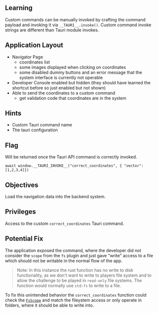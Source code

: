 ## Learning

Custom commands can be manually invoked by crafting the command payload and invoking it via `__TAURI__.invoke()`.
Custom command invoke strings are different than Tauri module invokes.

## Application Layout

- Navigator Page
  - coordinates list
  - some images displayed when clicking on coordinates
  - some disabled dummy buttons and an error message that the system interface is currently not operable
- Developer Console enabled but hidden (they should have learned the shortcut before so just enabled but not shown)
- Able to send the coordinates to a custom command
  - get validation code that coordinates are in the system

## Hints

- Custom Tauri command name
- The tauri configuration

## Flag

Will be returned once the Tauri API command is correctly invoked.

`await window.__TAURI_INVOKE__("correct_coordinates", { "vector": [1,2,3,4]})`

## Objectives

Load the navigation data into the backend system.

## Privileges

Access to the custom `correct_coordinates` Tauri command.

## Potential Fix

The application exposed the command, where the developer did not consider the `scope`
from the `fs` plugin and just gave "write" access to a file which should not be writable
in the normal flow of the app.

> Note: In this instance the rust function has no write to disk functionality,
> as we don't want to write to players file system and to allow the challenge to be played
> in `read-only` file systems. The function would normally use `std:fs` to write to a file.

To fix this unintended behavior the `correct_coordinates` function could check the 
[`FsScope`](https://docs.rs/tauri/1.6.0/tauri/scope/struct.FsScope.html) and match the
fileystem access or only operate in folders, where it should be able to write into.
